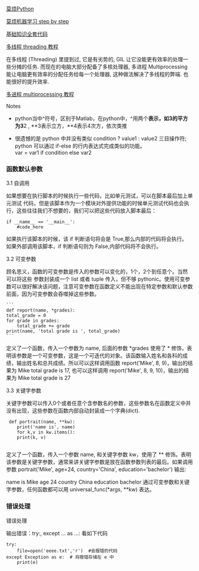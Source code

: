 [莫烦Python](https://github.com/MorvanZhou/easy-scraping-tutorial)

[莫烦机器学习 step by step](https://morvanzhou.github.io/learning-steps/)

[基础知识全套代码](https://github.com/MorvanZhou/tutorials/tree/master/basic)  

[多线程 threading 教程](https://morvanzhou.github.io/tutorials/python-basic/threading/)  

在多线程 (Threading) 里提到过, 它是有劣势的, GIL 让它没能更有效率的处理一些分摊的任务. 而现在的电脑大部分配备了多核处理器, 多进程 Multiprocessing 能让电脑更有效率的分配任务给每一个处理器, 这种做法解决了多线程的弊端. 也能很好的提升效率.  

[多进程 multiprocessing 教程](https://morvanzhou.github.io/tutorials/python-basic/multiprocessing/)  



Notes  
* python当中^符号，区别于Matlab，在python中，^用两个**表示，如3的平方为3**2 , **3表示立方，**4表示4次方，依次类推

* 很遗憾的是 python 中并没有类似 condition ? value1 : value2 三目操作符;    
 python 可以通过 if-else 的行内表达式完成类似的功能。   
 var = var1 if condition else var2
 
### 函数默认参数
3.1 自调用

如果想要在执行脚本的时候执行一些代码，比如单元测试，可以在脚本最后加上单元测试 代码，但是该脚本作为一个模块对外提供功能的时候单元测试代码也会执行，这些往往我们不想要的，我们可以把这些代码放入脚本最后：
```
if __name__ == '__main__':
    #code_here
```

    
如果执行该脚本的时候，该 if 判断语句将会是 True,那么内部的代码将会执行。 如果外部调用该脚本，if 判断语句则为 False,内部代码将不会执行。

3.2 可变参数

顾名思义，函数的可变参数是传入的参数可以变化的，1个，2个到任意个。当然可以将这些 参数封装成一个 list 或者 tuple 传入，但不够 pythonic。使用可变参数可以很好解决该问题，注意可变参数在函数定义不能出现在特定参数和默认参数前面，因为可变参数会吞噬掉这些参数。


    ```
    def report(name, *grades):
    total_grade = 0
    for grade in grades:
        total_grade += grade
    print(name, 'total grade is ', total_grade)
    ```
定义了一个函数，传入一个参数为 name, 后面的参数 *grades 使用了 * 修饰，表明该参数是一个可变参数，这是一个可迭代的对象。该函数输入姓名和各科的成绩，输出姓名和总共成绩。所以可以这样调用函数 report('Mike', 8, 9)，输出的结果为 Mike total grade is 17, 也可以这样调用 report('Mike', 8, 9, 10)，输出的结果为 Mike total grade is 27

3.3 关键字参数

关键字参数可以传入0个或者任意个含参数名的参数，这些参数名在函数定义中并没有出现，这些参数在函数内部自动封装成一个字典(dict).


```
 def portrait(name, **kw):
    print('name is', name)
    for k,v in kw.items():
    print(k, v)
        
```
定义了一个函数，传入一个参数 name, 和关键字参数 kw，使用了 ** 修饰。表明该参数是关键字参数，通常来讲关键字参数是放在函数参数列表的最后。如果调用参数 portrait('Mike', age=24, country='China', education='bachelor') 输出:

name is Mike
age 24
country China
education bachelor
通过可变参数和关键字参数，任何函数都可以用 universal_func(*args, **kw) 表达。



### 错误处理  
错误处理 

输出错误：try:, except ... as ...: 看如下代码
```
try:
    file=open('eeee.txt','r')  #会报错的代码
except Exception as e:  # 将报错存储在 e 中
    print(e)

```
